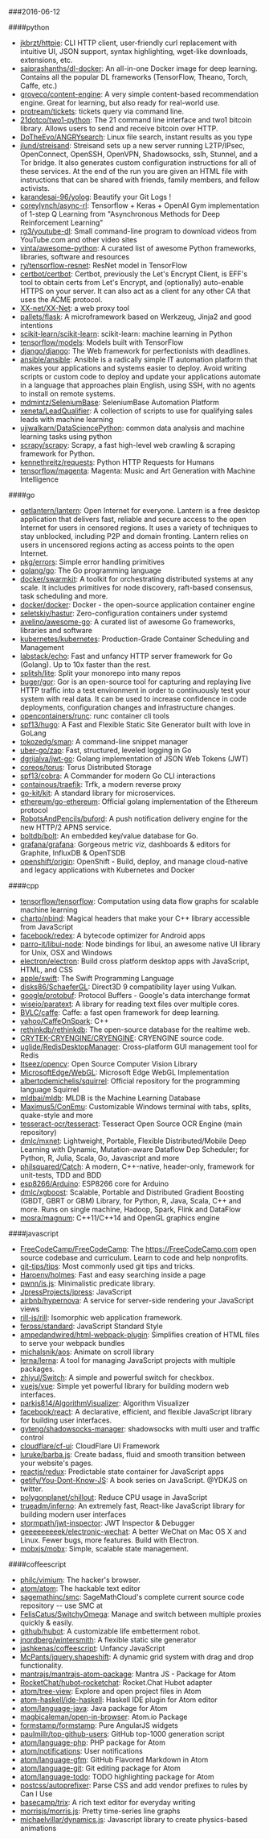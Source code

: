 ###2016-06-12

####python
* [jkbrzt/httpie](https://github.com/jkbrzt/httpie): CLI HTTP client, user-friendly curl replacement with intuitive UI, JSON support, syntax highlighting, wget-like downloads, extensions, etc.
* [saiprashanths/dl-docker](https://github.com/saiprashanths/dl-docker): An all-in-one Docker image for deep learning. Contains all the popular DL frameworks (TensorFlow, Theano, Torch, Caffe, etc.)
* [groveco/content-engine](https://github.com/groveco/content-engine): A very simple content-based recommendation engine. Great for learning, but also ready for real-world use.
* [protream/tickets](https://github.com/protream/tickets): tickets query via command line.
* [21dotco/two1-python](https://github.com/21dotco/two1-python): The 21 command line interface and two1 bitcoin library. Allows users to send and receive bitcoin over HTTP.
* [DoTheEvo/ANGRYsearch](https://github.com/DoTheEvo/ANGRYsearch): Linux file search, instant results as you type
* [jlund/streisand](https://github.com/jlund/streisand): Streisand sets up a new server running L2TP/IPsec, OpenConnect, OpenSSH, OpenVPN, Shadowsocks, sslh, Stunnel, and a Tor bridge. It also generates custom configuration instructions for all of these services. At the end of the run you are given an HTML file with instructions that can be shared with friends, family members, and fellow activists.
* [karandesai-96/yolog](https://github.com/karandesai-96/yolog): Beautify your Git Logs !
* [coreylynch/async-rl](https://github.com/coreylynch/async-rl): Tensorflow + Keras + OpenAI Gym implementation of 1-step Q Learning from "Asynchronous Methods for Deep Reinforcement Learning"
* [rg3/youtube-dl](https://github.com/rg3/youtube-dl): Small command-line program to download videos from YouTube.com and other video sites
* [vinta/awesome-python](https://github.com/vinta/awesome-python): A curated list of awesome Python frameworks, libraries, software and resources
* [ry/tensorflow-resnet](https://github.com/ry/tensorflow-resnet): ResNet model in TensorFlow
* [certbot/certbot](https://github.com/certbot/certbot): Certbot, previously the Let's Encrypt Client, is EFF's tool to obtain certs from Let's Encrypt, and (optionally) auto-enable HTTPS on your server. It can also act as a client for any other CA that uses the ACME protocol.
* [XX-net/XX-Net](https://github.com/XX-net/XX-Net): a web proxy tool
* [pallets/flask](https://github.com/pallets/flask): A microframework based on Werkzeug, Jinja2 and good intentions
* [scikit-learn/scikit-learn](https://github.com/scikit-learn/scikit-learn): scikit-learn: machine learning in Python
* [tensorflow/models](https://github.com/tensorflow/models): Models built with TensorFlow
* [django/django](https://github.com/django/django): The Web framework for perfectionists with deadlines.
* [ansible/ansible](https://github.com/ansible/ansible): Ansible is a radically simple IT automation platform that makes your applications and systems easier to deploy. Avoid writing scripts or custom code to deploy and update your applications automate in a language that approaches plain English, using SSH, with no agents to install on remote systems.
* [mdmintz/SeleniumBase](https://github.com/mdmintz/SeleniumBase): SeleniumBase Automation Platform
* [xeneta/LeadQualifier](https://github.com/xeneta/LeadQualifier): A collection of scripts to use for qualifying sales leads with machine learning
* [ujjwalkarn/DataSciencePython](https://github.com/ujjwalkarn/DataSciencePython): common data analysis and machine learning tasks using python
* [scrapy/scrapy](https://github.com/scrapy/scrapy): Scrapy, a fast high-level web crawling & scraping framework for Python.
* [kennethreitz/requests](https://github.com/kennethreitz/requests): Python HTTP Requests for Humans
* [tensorflow/magenta](https://github.com/tensorflow/magenta): Magenta: Music and Art Generation with Machine Intelligence

####go
* [getlantern/lantern](https://github.com/getlantern/lantern):  Open Internet for everyone. Lantern is a free desktop application that delivers fast, reliable and secure access to the open Internet for users in censored regions. It uses a variety of techniques to stay unblocked, including P2P and domain fronting. Lantern relies on users in uncensored regions acting as access points to the open Internet.
* [pkg/errors](https://github.com/pkg/errors): Simple error handling primitives
* [golang/go](https://github.com/golang/go): The Go programming language
* [docker/swarmkit](https://github.com/docker/swarmkit): A toolkit for orchestrating distributed systems at any scale. It includes primitives for node discovery, raft-based consensus, task scheduling and more.
* [docker/docker](https://github.com/docker/docker): Docker - the open-source application container engine
* [seletskiy/hastur](https://github.com/seletskiy/hastur): Zero-configuration containers under systemd
* [avelino/awesome-go](https://github.com/avelino/awesome-go): A curated list of awesome Go frameworks, libraries and software
* [kubernetes/kubernetes](https://github.com/kubernetes/kubernetes): Production-Grade Container Scheduling and Management
* [labstack/echo](https://github.com/labstack/echo): Fast and unfancy HTTP server framework for Go (Golang). Up to 10x faster than the rest.
* [splitsh/lite](https://github.com/splitsh/lite): Split your monorepo into many repos
* [buger/gor](https://github.com/buger/gor): Gor is an open-source tool for capturing and replaying live HTTP traffic into a test environment in order to continuously test your system with real data. It can be used to increase confidence in code deployments, configuration changes and infrastructure changes.
* [opencontainers/runc](https://github.com/opencontainers/runc): runc container cli tools
* [spf13/hugo](https://github.com/spf13/hugo): A Fast and Flexible Static Site Generator built with love in GoLang
* [tokozedg/sman](https://github.com/tokozedg/sman):  A command-line snippet manager
* [uber-go/zap](https://github.com/uber-go/zap): Fast, structured, leveled logging in Go
* [dgrijalva/jwt-go](https://github.com/dgrijalva/jwt-go): Golang implementation of JSON Web Tokens (JWT)
* [coreos/torus](https://github.com/coreos/torus): Torus Distributed Storage
* [spf13/cobra](https://github.com/spf13/cobra): A Commander for modern Go CLI interactions
* [containous/traefik](https://github.com/containous/traefik): Trfk, a modern reverse proxy
* [go-kit/kit](https://github.com/go-kit/kit): A standard library for microservices.
* [ethereum/go-ethereum](https://github.com/ethereum/go-ethereum): Official golang implementation of the Ethereum protocol
* [RobotsAndPencils/buford](https://github.com/RobotsAndPencils/buford): A push notification delivery engine for the new HTTP/2 APNS service.
* [boltdb/bolt](https://github.com/boltdb/bolt): An embedded key/value database for Go.
* [grafana/grafana](https://github.com/grafana/grafana): Gorgeous metric viz, dashboards & editors for Graphite, InfluxDB & OpenTSDB
* [openshift/origin](https://github.com/openshift/origin): OpenShift - Build, deploy, and manage cloud-native and legacy applications with Kubernetes and Docker

####cpp
* [tensorflow/tensorflow](https://github.com/tensorflow/tensorflow): Computation using data flow graphs for scalable machine learning
* [charto/nbind](https://github.com/charto/nbind): Magical headers that make your C++ library accessible from JavaScript
* [facebook/redex](https://github.com/facebook/redex): A bytecode optimizer for Android apps
* [parro-it/libui-node](https://github.com/parro-it/libui-node): Node bindings for libui, an awesome native UI library for Unix, OSX and Windows
* [electron/electron](https://github.com/electron/electron): Build cross platform desktop apps with JavaScript, HTML, and CSS
* [apple/swift](https://github.com/apple/swift): The Swift Programming Language
* [disks86/SchaeferGL](https://github.com/disks86/SchaeferGL): Direct3D 9 compatibility layer using Vulkan.
* [google/protobuf](https://github.com/google/protobuf): Protocol Buffers - Google's data interchange format
* [wiseio/paratext](https://github.com/wiseio/paratext): A library for reading text files over multiple cores.
* [BVLC/caffe](https://github.com/BVLC/caffe): Caffe: a fast open framework for deep learning.
* [yahoo/CaffeOnSpark](https://github.com/yahoo/CaffeOnSpark): C++
* [rethinkdb/rethinkdb](https://github.com/rethinkdb/rethinkdb): The open-source database for the realtime web.
* [CRYTEK-CRYENGINE/CRYENGINE](https://github.com/CRYTEK-CRYENGINE/CRYENGINE): CRYENGINE source code.
* [uglide/RedisDesktopManager](https://github.com/uglide/RedisDesktopManager):  Cross-platform GUI management tool for Redis
* [Itseez/opencv](https://github.com/Itseez/opencv): Open Source Computer Vision Library
* [MicrosoftEdge/WebGL](https://github.com/MicrosoftEdge/WebGL): Microsoft Edge WebGL Implementation
* [albertodemichelis/squirrel](https://github.com/albertodemichelis/squirrel): Official repository for the programming language Squirrel
* [mldbai/mldb](https://github.com/mldbai/mldb): MLDB is the Machine Learning Database
* [Maximus5/ConEmu](https://github.com/Maximus5/ConEmu): Customizable Windows terminal with tabs, splits, quake-style and more
* [tesseract-ocr/tesseract](https://github.com/tesseract-ocr/tesseract): Tesseract Open Source OCR Engine (main repository)
* [dmlc/mxnet](https://github.com/dmlc/mxnet): Lightweight, Portable, Flexible Distributed/Mobile Deep Learning with Dynamic, Mutation-aware Dataflow Dep Scheduler; for Python, R, Julia, Scala, Go, Javascript and more
* [philsquared/Catch](https://github.com/philsquared/Catch): A modern, C++-native, header-only, framework for unit-tests, TDD and BDD
* [esp8266/Arduino](https://github.com/esp8266/Arduino): ESP8266 core for Arduino
* [dmlc/xgboost](https://github.com/dmlc/xgboost): Scalable, Portable and Distributed Gradient Boosting (GBDT, GBRT or GBM) Library, for Python, R, Java, Scala, C++ and more. Runs on single machine, Hadoop, Spark, Flink and DataFlow
* [mosra/magnum](https://github.com/mosra/magnum): C++11/C++14 and OpenGL graphics engine

####javascript
* [FreeCodeCamp/FreeCodeCamp](https://github.com/FreeCodeCamp/FreeCodeCamp): The https://FreeCodeCamp.com open source codebase and curriculum. Learn to code and help nonprofits.
* [git-tips/tips](https://github.com/git-tips/tips): Most commonly used git tips and tricks.
* [Haroenv/holmes](https://github.com/Haroenv/holmes): Fast and easy searching inside a page
* [pwnn/is.js](https://github.com/pwnn/is.js): Minimalistic predicate library.
* [JpressProjects/jpress](https://github.com/JpressProjects/jpress): JavaScript
* [airbnb/hypernova](https://github.com/airbnb/hypernova): A service for server-side rendering your JavaScript views
* [rill-js/rill](https://github.com/rill-js/rill): Isomorphic web application framework.
* [feross/standard](https://github.com/feross/standard):  JavaScript Standard Style
* [ampedandwired/html-webpack-plugin](https://github.com/ampedandwired/html-webpack-plugin): Simplifies creation of HTML files to serve your webpack bundles
* [michalsnik/aos](https://github.com/michalsnik/aos): Animate on scroll library
* [lerna/lerna](https://github.com/lerna/lerna):  A tool for managing JavaScript projects with multiple packages.
* [zhiyul/Switch](https://github.com/zhiyul/Switch):  A simple and powerful switch for checkbox.
* [vuejs/vue](https://github.com/vuejs/vue): Simple yet powerful library for building modern web interfaces.
* [parkjs814/AlgorithmVisualizer](https://github.com/parkjs814/AlgorithmVisualizer): Algorithm Visualizer
* [facebook/react](https://github.com/facebook/react): A declarative, efficient, and flexible JavaScript library for building user interfaces.
* [gyteng/shadowsocks-manager](https://github.com/gyteng/shadowsocks-manager): shadowsocks with multi user and traffic control
* [cloudflare/cf-ui](https://github.com/cloudflare/cf-ui):  CloudFlare UI Framework
* [luruke/barba.js](https://github.com/luruke/barba.js): Create badass, fluid and smooth transition between your website's pages.
* [reactjs/redux](https://github.com/reactjs/redux): Predictable state container for JavaScript apps
* [getify/You-Dont-Know-JS](https://github.com/getify/You-Dont-Know-JS): A book series on JavaScript. @YDKJS on twitter.
* [polygonplanet/chillout](https://github.com/polygonplanet/chillout): Reduce CPU usage in JavaScript
* [trueadm/inferno](https://github.com/trueadm/inferno): An extremely fast, React-like JavaScript library for building modern user interfaces
* [stormpath/jwt-inspector](https://github.com/stormpath/jwt-inspector): JWT Inspector & Debugger
* [geeeeeeeeek/electronic-wechat](https://github.com/geeeeeeeeek/electronic-wechat): A better WeChat on Mac OS X and Linux. Fewer bugs, more features. Build with Electron.
* [mobxjs/mobx](https://github.com/mobxjs/mobx): Simple, scalable state management.

####coffeescript
* [philc/vimium](https://github.com/philc/vimium): The hacker's browser.
* [atom/atom](https://github.com/atom/atom): The hackable text editor
* [sagemathinc/smc](https://github.com/sagemathinc/smc): SageMathCloud's complete current source code repository -- use SMC at
* [FelisCatus/SwitchyOmega](https://github.com/FelisCatus/SwitchyOmega): Manage and switch between multiple proxies quickly & easily.
* [github/hubot](https://github.com/github/hubot): A customizable life embetterment robot.
* [jnordberg/wintersmith](https://github.com/jnordberg/wintersmith): A flexible static site generator
* [jashkenas/coffeescript](https://github.com/jashkenas/coffeescript): Unfancy JavaScript
* [McPants/jquery.shapeshift](https://github.com/McPants/jquery.shapeshift): A dynamic grid system with drag and drop functionality.
* [mantrajs/mantrajs-atom-package](https://github.com/mantrajs/mantrajs-atom-package): Mantra JS - Package for Atom
* [RocketChat/hubot-rocketchat](https://github.com/RocketChat/hubot-rocketchat): Rocket.Chat Hubot adapter
* [atom/tree-view](https://github.com/atom/tree-view): Explore and open project files in Atom
* [atom-haskell/ide-haskell](https://github.com/atom-haskell/ide-haskell): Haskell IDE plugin for Atom editor
* [atom/language-java](https://github.com/atom/language-java): Java package for Atom
* [magbicaleman/open-in-browser](https://github.com/magbicaleman/open-in-browser): Atom.io Package
* [formstamp/formstamp](https://github.com/formstamp/formstamp): Pure AngularJS widgets
* [paulmillr/top-github-users](https://github.com/paulmillr/top-github-users): GitHub top-1000 generation script
* [atom/language-php](https://github.com/atom/language-php): PHP package for Atom
* [atom/notifications](https://github.com/atom/notifications): User notifications
* [atom/language-gfm](https://github.com/atom/language-gfm): GitHub Flavored Markdown in Atom
* [atom/language-git](https://github.com/atom/language-git): Git editing package for Atom
* [atom/language-todo](https://github.com/atom/language-todo): TODO highlighting package for Atom
* [postcss/autoprefixer](https://github.com/postcss/autoprefixer): Parse CSS and add vendor prefixes to rules by Can I Use
* [basecamp/trix](https://github.com/basecamp/trix): A rich text editor for everyday writing
* [morrisjs/morris.js](https://github.com/morrisjs/morris.js): Pretty time-series line graphs
* [michaelvillar/dynamics.js](https://github.com/michaelvillar/dynamics.js): Javascript library to create physics-based animations
